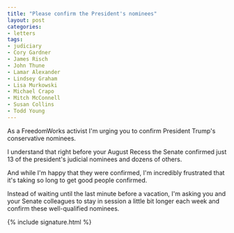 ```yaml
---
title: "Please confirm the President's nominees"
layout: post
categories:
- letters
tags:
- judiciary
- Cory Gardner
- James Risch
- John Thune
- Lamar Alexander
- Lindsey Graham
- Lisa Murkowski
- Michael Crapo
- Mitch McConnell
- Susan Collins
- Todd Young
---
```


As a FreedomWorks activist I'm urging you to confirm President Trump's conservative nominees.

I understand that right before your August Recess the Senate confirmed just 13 of the president's judicial nominees and dozens of others.

And while I'm happy that they were confirmed, I'm incredibly frustrated that it's taking so long to get good people confirmed.

Instead of waiting until the last minute before a vacation, I'm asking you and your Senate colleagues to stay in session a little bit longer each week and confirm these well-qualified nominees.

{% include signature.html %}
